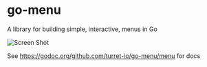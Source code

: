 # go-menu
A library for building simple, interactive, menus in Go

![Screen Shot](https://s3.amazonaws.com/turret-io.media/images/screen_shot.png)

See https://godoc.org/github.com/turret-io/go-menu/menu for docs
